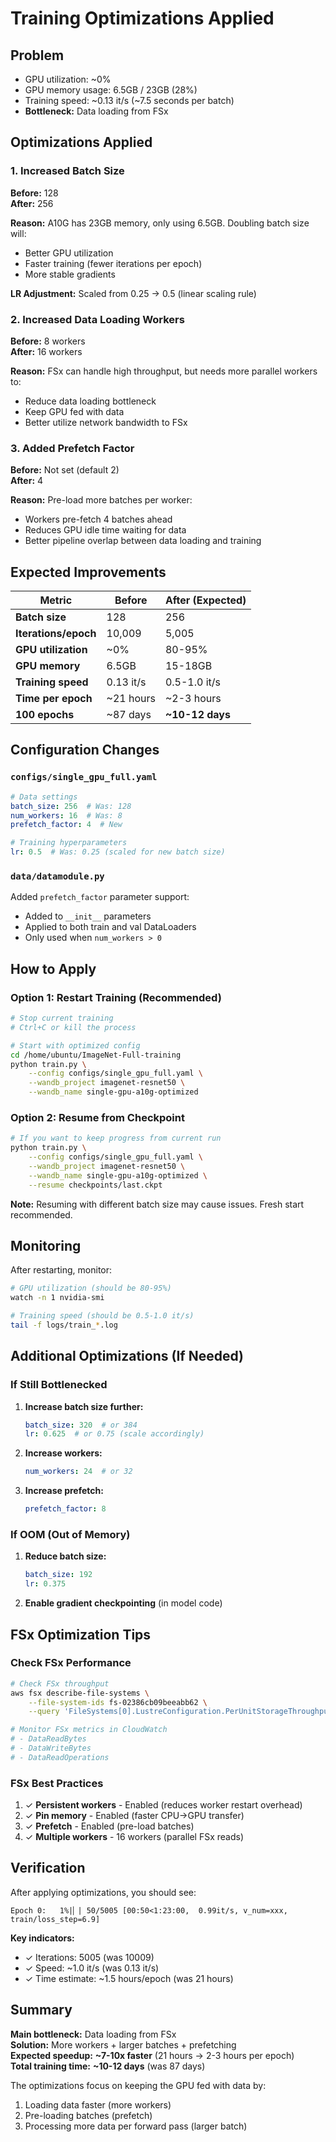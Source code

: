# Training Optimizations Applied

## Problem
- GPU utilization: ~0%
- GPU memory usage: 6.5GB / 23GB (28%)
- Training speed: ~0.13 it/s (~7.5 seconds per batch)
- **Bottleneck:** Data loading from FSx

## Optimizations Applied

### 1. Increased Batch Size
**Before:** 128  
**After:** 256

**Reason:** A10G has 23GB memory, only using 6.5GB. Doubling batch size will:
- Better GPU utilization
- Faster training (fewer iterations per epoch)
- More stable gradients

**LR Adjustment:** Scaled from 0.25 → 0.5 (linear scaling rule)

### 2. Increased Data Loading Workers
**Before:** 8 workers  
**After:** 16 workers

**Reason:** FSx can handle high throughput, but needs more parallel workers to:
- Reduce data loading bottleneck
- Keep GPU fed with data
- Better utilize network bandwidth to FSx

### 3. Added Prefetch Factor
**Before:** Not set (default 2)  
**After:** 4

**Reason:** Pre-load more batches per worker:
- Workers pre-fetch 4 batches ahead
- Reduces GPU idle time waiting for data
- Better pipeline overlap between data loading and training

## Expected Improvements

| Metric | Before | After (Expected) |
|--------|--------|------------------|
| **Batch size** | 128 | 256 |
| **Iterations/epoch** | 10,009 | 5,005 |
| **GPU utilization** | ~0% | 80-95% |
| **GPU memory** | 6.5GB | 15-18GB |
| **Training speed** | 0.13 it/s | 0.5-1.0 it/s |
| **Time per epoch** | ~21 hours | ~2-3 hours |
| **100 epochs** | ~87 days | **~10-12 days** |

## Configuration Changes

### `configs/single_gpu_full.yaml`

```yaml
# Data settings
batch_size: 256  # Was: 128
num_workers: 16  # Was: 8
prefetch_factor: 4  # New

# Training hyperparameters
lr: 0.5  # Was: 0.25 (scaled for new batch size)
```

### `data/datamodule.py`

Added `prefetch_factor` parameter support:
- Added to `__init__` parameters
- Applied to both train and val DataLoaders
- Only used when `num_workers > 0`

## How to Apply

### Option 1: Restart Training (Recommended)

```bash
# Stop current training
# Ctrl+C or kill the process

# Start with optimized config
cd /home/ubuntu/ImageNet-Full-training
python train.py \
    --config configs/single_gpu_full.yaml \
    --wandb_project imagenet-resnet50 \
    --wandb_name single-gpu-a10g-optimized
```

### Option 2: Resume from Checkpoint

```bash
# If you want to keep progress from current run
python train.py \
    --config configs/single_gpu_full.yaml \
    --wandb_project imagenet-resnet50 \
    --wandb_name single-gpu-a10g-optimized \
    --resume checkpoints/last.ckpt
```

**Note:** Resuming with different batch size may cause issues. Fresh start recommended.

## Monitoring

After restarting, monitor:

```bash
# GPU utilization (should be 80-95%)
watch -n 1 nvidia-smi

# Training speed (should be 0.5-1.0 it/s)
tail -f logs/train_*.log
```

## Additional Optimizations (If Needed)

### If Still Bottlenecked

1. **Increase batch size further:**
   ```yaml
   batch_size: 320  # or 384
   lr: 0.625  # or 0.75 (scale accordingly)
   ```

2. **Increase workers:**
   ```yaml
   num_workers: 24  # or 32
   ```

3. **Increase prefetch:**
   ```yaml
   prefetch_factor: 8
   ```

### If OOM (Out of Memory)

1. **Reduce batch size:**
   ```yaml
   batch_size: 192
   lr: 0.375
   ```

2. **Enable gradient checkpointing** (in model code)

## FSx Optimization Tips

### Check FSx Performance

```bash
# Check FSx throughput
aws fsx describe-file-systems \
    --file-system-ids fs-02386cb09beeabb62 \
    --query 'FileSystems[0].LustreConfiguration.PerUnitStorageThroughput'

# Monitor FSx metrics in CloudWatch
# - DataReadBytes
# - DataWriteBytes
# - DataReadOperations
```

### FSx Best Practices

1. ✓ **Persistent workers** - Enabled (reduces worker restart overhead)
2. ✓ **Pin memory** - Enabled (faster CPU→GPU transfer)
3. ✓ **Prefetch** - Enabled (pre-load batches)
4. ✓ **Multiple workers** - 16 workers (parallel FSx reads)

## Verification

After applying optimizations, you should see:

```
Epoch 0:   1%|▏| 50/5005 [00:50<1:23:00,  0.99it/s, v_num=xxx, train/loss_step=6.9]
```

**Key indicators:**
- ✓ Iterations: 5005 (was 10009)
- ✓ Speed: ~1.0 it/s (was 0.13 it/s)
- ✓ Time estimate: ~1.5 hours/epoch (was 21 hours)

## Summary

**Main bottleneck:** Data loading from FSx  
**Solution:** More workers + larger batches + prefetching  
**Expected speedup:** **~7-10x faster** (21 hours → 2-3 hours per epoch)  
**Total training time:** **~10-12 days** (was 87 days)

The optimizations focus on keeping the GPU fed with data by:
1. Loading data faster (more workers)
2. Pre-loading batches (prefetch)
3. Processing more data per forward pass (larger batch)
